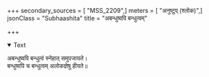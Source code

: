 +++
secondary_sources = [ "MSS_2209",]
meters = [ "अनुष्टुप् (श्लोक)",]
jsonClass = "Subhaashita"
title = "अबन्धुष्वपि बन्धुत्वम्"

+++

<details open><summary>Text</summary>

अबन्धुष्वपि बन्धुत्वं स्नेहात् समुपजायते।  
बन्धुष्वपि च बन्धुत्वम् अलोकज्ञेषु हीयते॥
</details>
